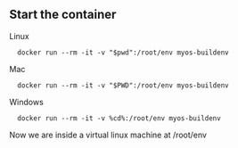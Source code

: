 


## Start the container
Linux 
```
  docker run --rm -it -v "$pwd":/root/env myos-buildenv
``` 
Mac
```
  docker run --rm -it -v "$PWD":/root/env myos-buildenv
```
Windows
```
  docker run --rm -it -v %cd%:/root/env myos-buildenv
```
Now we are inside a virtual linux machine at /root/env